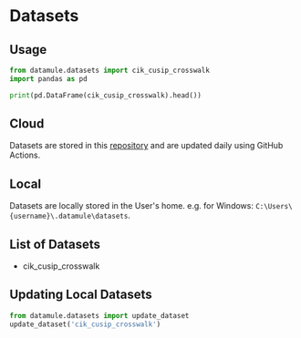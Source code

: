 # Datasets

## Usage
```python
from datamule.datasets import cik_cusip_crosswalk
import pandas as pd

print(pd.DataFrame(cik_cusip_crosswalk).head())
```

## Cloud
Datasets are stored in this [repository](https://github.com/john-friedman/datamule-data/tree/master/data/datasets) and are updated daily using GitHub Actions. 

## Local
Datasets are locally stored in the User's home. e.g. for Windows: `C:\Users\{username}\.datamule\datasets`.

## List of Datasets
* cik_cusip_crosswalk

## Updating Local Datasets
```python
from datamule.datasets import update_dataset
update_dataset('cik_cusip_crosswalk')
```